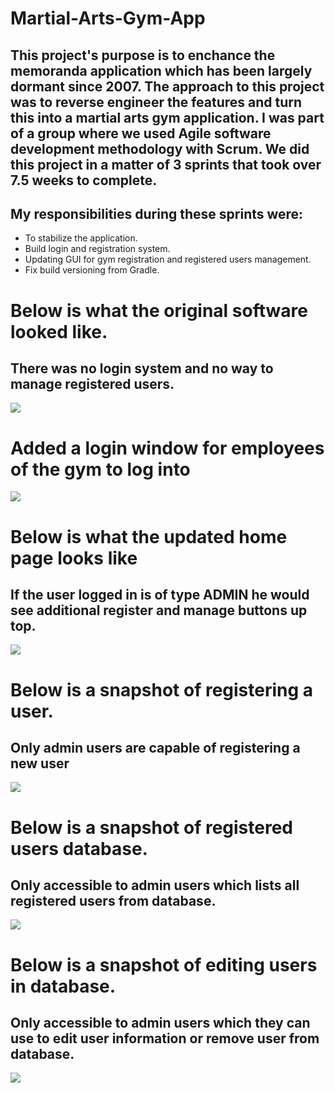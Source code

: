 # Martial-Arts-Gym-App

## This project's purpose is to enchance the memoranda application which has been largely dormant since 2007.  The approach to this project was to reverse engineer the features and turn this into a martial arts gym application.  I was part of a group where we used Agile software development methodology with Scrum.  We did this project in a matter of 3 sprints that took over 7.5 weeks to complete. 

## My responsibilities during these sprints were: 
  - To stabilize the application.
  - Build login and registration system.
  - Updating GUI for gym registration and registered users management.
  - Fix build versioning from Gradle.

# Below is what the original software looked like.
## There was no login system and no way to manage registered users. 
![](/memoranda.png)

# Added a login window for employees of the gym to log into
![](/GymLogin.png)

# Below is what the updated home page looks like
## If the user logged in is of type ADMIN he would see additional register and manage buttons up top.
![](/Dojo_Home.png)

# Below is a snapshot of registering a user.
## Only admin users are capable of registering a new user
![](/Dojo_new_registration.png)

# Below is a snapshot of registered users database.
## Only accessible to admin users which lists all registered users from database.
![](/dojo_manageUsers.png)

# Below is a snapshot of editing users in database.
## Only accessible to admin users which they can use to edit user information or remove user from database.
![](/userManagement.png)







